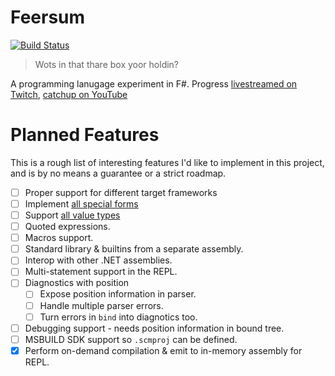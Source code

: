 # Feersum

[![Build Status](https://dev.azure.com/iwillspeak/GitHub/_apis/build/status/iwillspeak.feersum?branchName=main)](https://dev.azure.com/iwillspeak/GitHub/_build/latest?definitionId=4&branchName=main)

> Wots in that thare box yoor holdin?

A programming lanugage experiment in F#. Progress [livestreamed on Twitch][twitch], [catchup on YouTube][yt]

# Planned Features

This is a rough list of interesting features I'd like to implement in this project,
and is by no means a guarantee or a strict roadmap.

 * [ ] Proper support for different target frameworks
 * [ ] Implement [all special forms](docs/special-forms.md)
 * [ ] Support [all value types](docs/values.md)
 * [ ] Quoted expressions.
 * [ ] Macros support.
 * [ ] Standard library & builtins from a separate assembly.
 * [ ] Interop with other .NET assemblies.
 * [ ] Multi-statement support in the REPL.
 * [ ] Diagnostics with position
    * [ ] Expose position information in parser.
    * [ ] Handle multiple parser errors.
    * [ ] Turn errors in `bind` into diagnotics too.
 * [ ] Debugging support - needs position information in bound tree.
 * [ ] MSBUILD SDK support so `.scmproj` can be defined.
 * [x] Perform on-demand compilation & emit to in-memory assembly for REPL.
 
  [twitch]: https://twitch.tv/iwillspeak
  [yt]: https://www.youtube.com/playlist?list=PLCum1jXOlhoRCBewbQD8ELE7B_7EWnWaO
